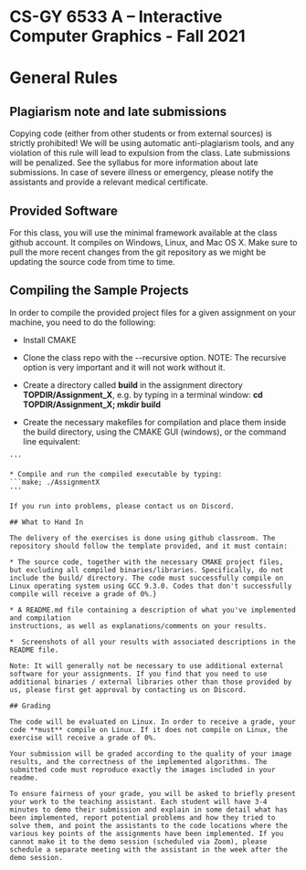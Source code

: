 
# CS-GY 6533 A – Interactive Computer Graphics - Fall 2021

# General Rules


## Plagiarism note and late submissions

Copying code (either from other students or from external sources) is strictly prohibited! We will be using automatic anti-plagiarism tools, and any violation of this rule will lead to expulsion from the class. Late submissions will be penalized. See the syllabus for more information about late submissions. In case of severe illness or emergency, please notify the assistants and provide a relevant medical certificate.

## Provided Software

For this class, you will use the minimal framework available at the class github account. It compiles on Windows, Linux, and Mac OS X. Make sure to pull the more recent changes from the git repository as we might be updating the source code from time to time.

## Compiling the Sample Projects

In order to compile the provided project files for a given assignment on your machine, you need to do the following:

* Install CMAKE

* Clone the class repo with the --recursive option. NOTE: The recursive option is very important and it will not work without it.

* Create a directory called **build** in the assignment directory **TOPDIR/Assignment_X**, e.g. by typing in a terminal window:
**cd TOPDIR/Assignment_X; mkdir build**

* Create the necessary makefiles for compilation and place them inside the build directory, using the CMAKE GUI (windows), or the command line equivalent: 
```cd build; cmake ../
'''

* Compile and run the compiled executable by typing:
```make; ./AssignmentX
'''

If you run into problems, please contact us on Discord.

## What to Hand In

The delivery of the exercises is done using github classroom. The repository should follow the template provided, and it must contain:

* The source code, together with the necessary CMAKE project files, but excluding all compiled binaries/libraries. Specifically, do not include the build/ directory. The code must successfully compile on Linux operating system using GCC 9.3.0. Codes that don't successfully compile will receive a grade of 0%.}

* A README.md file containing a description of what you've implemented and compilation
instructions, as well as explanations/comments on your results.

*  Screenshots of all your results with associated descriptions in the README file.

Note: It will generally not be necessary to use additional external software for your assignments. If you find that you need to use additional binaries / external libraries other than those provided by us, please first get approval by contacting us on Discord.

## Grading

The code will be evaluated on Linux. In order to receive a grade, your code **must** compile on Linux. If it does not compile on Linux, the exercise will receive a grade of 0%. 

Your submission will be graded according to the quality of your image results, and the correctness of the implemented algorithms. The submitted code must reproduce exactly the images included in your readme. 

To ensure fairness of your grade, you will be asked to briefly present your work to the teaching assistant. Each student will have 3-4 minutes to demo their submission and explain in some detail what has been implemented, report potential problems and how they tried to solve them, and point the assistants to the code locations where the various key points of the assignments have been implemented. If you cannot make it to the demo session (scheduled via Zoom), please schedule a separate meeting with the assistant in the week after the demo session.
